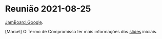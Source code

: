 # Reunião 2021-08-25

[JamBoard_Google](_._OLD_/2021-2/reuniao_2021-08-25.pdf "JamBoard_Google").  

[Marcel] O Termo de Compromisso ter mais informações dos [slides](Material/Slides_01AulaProjeto.pdf "slides") iniciais.  
